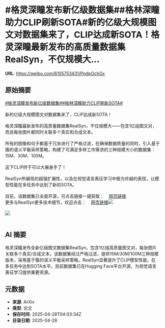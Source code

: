 # #格灵深瞳发布新亿级数据集##格林深瞳助力CLIP刷新SOTA#新的亿级大规模图文对数据集来了，CLIP达成新SOTA！格灵深瞳最新发布的高质量数据集RealSyn，不仅规模大...

**URL**: https://weibo.com/6105753431/PpdpOchGx

## 原始摘要

<a href="https://m.weibo.cn/search?containerid=231522type%3D1%26t%3D10%26q%3D%23%E6%A0%BC%E7%81%B5%E6%B7%B1%E7%9E%B3%E5%8F%91%E5%B8%83%E6%96%B0%E4%BA%BF%E7%BA%A7%E6%95%B0%E6%8D%AE%E9%9B%86%23&amp;extparam=%23%E6%A0%BC%E7%81%B5%E6%B7%B1%E7%9E%B3%E5%8F%91%E5%B8%83%E6%96%B0%E4%BA%BF%E7%BA%A7%E6%95%B0%E6%8D%AE%E9%9B%86%23" data-hide=""><span class="surl-text">#格灵深瞳发布新亿级数据集#</span></a><a href="https://m.weibo.cn/search?containerid=231522type%3D1%26t%3D10%26q%3D%23%E6%A0%BC%E6%9E%97%E6%B7%B1%E7%9E%B3%E5%8A%A9%E5%8A%9BCLIP%E5%88%B7%E6%96%B0SOTA%23&amp;extparam=%23%E6%A0%BC%E6%9E%97%E6%B7%B1%E7%9E%B3%E5%8A%A9%E5%8A%9BCLIP%E5%88%B7%E6%96%B0SOTA%23" data-hide=""><span class="surl-text">#格林深瞳助力CLIP刷新SOTA#</span></a><br><br>新的亿级大规模图文对数据集来了，CLIP达成新SOTA！<br><br>格灵深瞳最新发布的高质量数据集RealSyn，不仅规模大——包含1亿组图文对，而且每张图片都同时关联多个真实和合成文本。<br><br>所有的图像和句子都基于冗余进行了严格过滤，在确保数据质量的同时，引入基于簇的语义平衡采样策略，构建了可满足多样工作需求的三种规模大小的数据集：15M、30M、100M。<br><br>这下CLIP终于可以大展身手了！<br><br>RealSyn所展现的超强扩展性，以及在视觉语言表征学习中极为优越的表现，让模型性能在多任务中达到了新的SOTA。<br><br>目前，该数据集已全面开源，可点击链接一键获取：<a href="https://weibo.cn/sinaurl?u=https%3A%2F%2Fhuggingface.co%2Fdatasets%2FKaichengalex%2FRealSyn100M" data-hide=""><span class="url-icon"><img style="width: 1rem;height: 1rem" src="https://h5.sinaimg.cn/upload/2015/09/25/3/timeline_card_small_web_default.png" referrerpolicy="no-referrer"></span><span class="surl-text">网页链接</span></a><br>更多与RealSyn更多技术细节，欢迎点击：<a href="https://weibo.cn/sinaurl?u=https%3A%2F%2Fmp.weixin.qq.com%2Fs%2FCnuVZMSkYHpFwnfaLZ-3qA" data-hide=""><span class="url-icon"><img style="width: 1rem;height: 1rem" src="https://h5.sinaimg.cn/upload/2015/09/25/3/timeline_card_small_web_default.png" referrerpolicy="no-referrer"></span><span class="surl-text">网页链接</span></a><img style="" src="https://tvax2.sinaimg.cn/large/006Fd7o3gy1i0vi5asyzmj30u0072jtq.jpg" referrerpolicy="no-referrer"><br><br><img style="" src="https://tvax3.sinaimg.cn/large/006Fd7o3gy1i0vi5dvi9kj30u00ouk8o.jpg" referrerpolicy="no-referrer"><br><br>

## AI 摘要

格灵深瞳发布全新亿级图文数据集RealSyn，包含1亿组高质量图文对，每张图片关联多个真实/合成文本。该数据集经过严格过滤，提供15M/30M/100M三种规模版本，采用基于簇的语义平衡采样策略。RealSyn显著提升了CLIP模型性能，在多任务中达到SOTA水平。目前数据集已在Hugging Face平台开源，为视觉语言表征学习提供重要资源。

## 元数据

- **来源**: ArXiv
- **类型**: 论文
- **保存时间**: 2025-04-28T04:03:34Z
- **目录日期**: 2025-04-28
